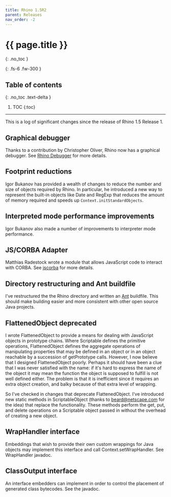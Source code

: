 ```yaml
---
title: Rhino 1.5R2
parent: Releases
nav_order: -2
---
```


# {{ page.title }}
{: .no_toc }

{: .fs-6 .fw-300 }

## Table of contents
{: .no_toc .text-delta }

1. TOC
{:toc}

---
This is a log of significant changes since the release of Rhino 1.5 Release 1.

## Graphical debugger
Thanks to a contribution by Christopher Oliver, Rhino now has a graphical debugger. See [Rhino Debugger](../../_tools/debugger.md) for more details.

## Footprint reductions
Igor Bukanov has provided a wealth of changes to reduce the number and size of objects required by Rhino. In particular, he introduced a new way to represent the built-in objects like Date and RegExp that reduces the amount of memory required and speeds up `Context.initStandardObjects`.

## Interpreted mode performance improvements
Igor Bukanov also made a number of improvements to interpreter mode performance.

## JS/CORBA Adapter
Matthias Radestock wrote a module that allows JavaScript code to interact with CORBA. See [jscorba](http://sourceforge.net/projects/jscorba) for more details.

## Directory restructuring and Ant buildfile
I've restructured the the Rhino directory and written an [Ant](http://jakarta.apache.org/ant/index.html) buildfile. This should make building easier and more consistent with other open source Java projects.

## FlattenedObject deprecated
I wrote FlattenedObject to provide a means for dealing with JavaScript objects in prototype chains. Where Scriptable defines the primitive operations, FlattenedObject defines the aggregate operations of manipulating properties that may be defined in an object or in an object reachable by a succession of getPrototype calls. However, I now believe that I designed FlattenedObject poorly. Perhaps it should have been a clue that I was never satisfied with the name: if it's hard to express the name of the object it may mean the function the object is supposed to fulfill is not well defined either. The problem is that it is inefficient since it requires an extra object creation, and balky because of that extra level of wrapping.

So I've checked in changes that deprecate FlattenedObject. I've introduced new static methods in ScriptableObject (thanks to beard@netscape.com for the idea) that replace the functionality. These methods perform the get, put, and delete operations on a Scriptable object passed in without the overhead of creating a new object.

## WrapHandler interface
Embeddings that wish to provide their own custom wrappings for Java objects may implement this interface and call Context.setWrapHandler. See WrapHandler javadoc.

## ClassOutput interface
An interface embedders can implement in order to control the placement of generated class bytecodes. See the javadoc.